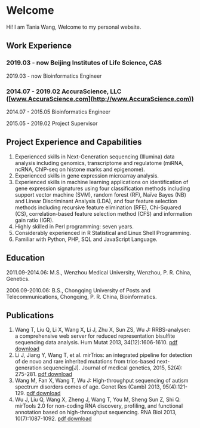 # Welcome

Hi! I am Tania Wang, Welcome to my personal website. 


## Work Experience

### 2019.03 - now   Beijing Institutes of Life Science, CAS
  2019.03 - now   Bioinformatics Engineer


### 2014.07 - 2019.02   AccuraScience, LLC ([www.AccuraScience.com](http://www.AccuraScience.com))  
  2014.07 - 2015.05   Bioinformatics Engineer
  
  2015.05 - 2019.02       Project Supervisor



## Project Experience and Capabilities
1.	Experienced skills in Next-Generation sequencing (Illumina) data analysis including genomics, transcriptome and regulatome (miRNA, ncRNA, ChIP-seq on histone marks and epigenome).
2.	Experienced skills in gene expression microarray analysis. 
3.	Experienced skills in machine learning applications on identification of gene expression signatures using four classification methods including support vector machine (SVM), random forest (RF), Naïve Bayes (NB) and Linear Discriminant Analysis (LDA), and four feature selection methods including recursive feature elimination (RFE), Chi-Squared (CS), correlation-based feature selection method (CFS) and information gain ratio (IGR).
4.	Highly skilled in Perl programming: seven years.
5.	Considerably experienced in R Statistical and Linux Shell Programming.
6.	Familiar with Python, PHP, SQL and JavaScript Language.


## Education
2011.09-2014.06: M.S., Wenzhou Medical University, Wenzhou, P. R. China, Genetics.

2006.09-2010.06: B.S., Chongqing University of Posts and Telecommunications, Chongqing, P. R. China, Bioinformatics.

## Publications
1.	Wang T, Liu Q, Li X, Wang X, Li J, Zhu X, Sun ZS, Wu J: RRBS-analyser: a comprehensive web server for reduced representation bisulfite sequencing data analysis. Hum Mutat 2013, 34(12):1606-1610. [pdf download](https://tania.wang/publications/wang2013.pdf)
2.	Li J, Jiang Y, Wang T, et al. mirTrios: an integrated pipeline for detection of de novo and rare inherited mutations from trios-based next-generation sequencing[J]. Journal of medical genetics, 2015, 52(4): 275-281. [pdf download](https://tania.wang/publications/li2015.pdf)
3.	Wang M, Fan X, Wang T, Wu J: High-throughput sequencing of autism spectrum disorders comes of age. Genet Res (Camb) 2013, 95(4):121-129. [pdf download](https://tania.wang/publications/wang2013b.pdf)
4.	Wu J, Liu Q, Wang X, Zheng J, Wang T, You M, Sheng Sun Z, Shi Q: mirTools 2.0 for non-coding RNA discovery, profiling, and functional annotation based on high-throughput sequencing. RNA Biol 2013, 10(7):1087-1092. [pdf download](https://tania.wang/publications/wu2013.pdf)
